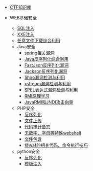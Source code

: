 
* [CTF知识库](./docs/CTF/ctf简介.md)
  
* WEB基础安全
  * [SQL注入](./docs/WEB基础安全/CTF中的SQL注入.md)
  * [XXE注入](./docs/WEB基础安全/CTF中的XXE注入.md)
  * [任意文件下载综合利用](./docs/WEB基础安全/任意文件下载综合利用.md)
  * Java安全
    * [spring相关漏洞](./docs/Java框架安全/spring相关漏洞备忘.md)
    * [Java反序列化综合利用](./docs/Java反序列化漏洞/Java反序列化综合利用.md)
    * [FastJson反序列化漏洞](./docs/Java反序列化漏洞/FastJson反序列化漏洞.md)
    * [Jackson反序列化漏洞](./docs/Java反序列化漏洞/Jackson反序列化漏洞.md)
    * [Shiro漏洞检测与利用](./docs/Java反序列化漏洞/Shiro反序列化漏洞.md)
    * [xstream漏洞检测与利用](./docs/Java反序列化漏洞/xstream反序列化漏洞.md)
    * [SPEL表达式漏洞检测与利用](./docs/Java表达式注入/Java表达式漏洞检测与利用.md)
    * [RMI原理学习](./docs/Java反序列化漏洞/JavaRMI学习.md)
	* [JavaRMI和JNDI攻击向量](./docs/Java反序列化漏洞/RMI和JNDI攻击向量.md)
  * PHP安全
    * [反序列化](./docs/PHP安全/PHP反序列化漏洞.md)
    * [文件上传](./docs/PHP安全/PHP文件上传总结.md)
    * [代码审计备忘](./docs/PHP安全/PHP代码审计备忘.md)
    * [无数字、字母等特殊webshell](./docs/PHP安全/PHP无数字、字母等特殊webshell.md)
    * [文件包含](./docs/PHP安全/PHP文件包含总结.md)
    * [绕waf的相关代码、命令执行技巧](./docs/PHP安全/PHP绕waf的相关代码、命令执行技巧.md)
  * python安全
    * [反序列化](./docs/Python安全/python反序列化漏洞.md)
    * [模板注入](./docs/Python安全/python模板注入总结.md)

  

